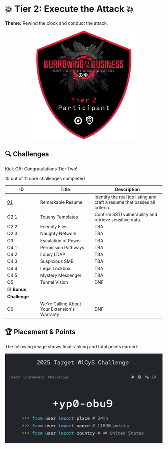 # 💥 Tier 2: Execute the Attack 💥

**Theme:** Rewind the clock and conduct the attack.

<p align="center">
  <img src="../images/Tier2_Badge.png" alt="Tier 2 Badge" width="350"/>
</p>

## 🔍 Challenges

Kick Off: Congratulations Tier Two!

10 out of 11 core challenges completed

| ID | Title | Description |
|----|-------|-------------|
| [01](./O1_Remarkable_Resume.md)     | Remarkable Resume    | Identify the real job listing and craft a resume that passes all criteria.         |
| [O2.1](./O2.1_Touchy_Templates.md)  | Touchy Templates     | Confirm SSTI vulnerability and retrieve sensitive data.                            |
| O2.2  | Friendly Files                                | TBA         |
| O2.3  | Naughty Network                               | TBA         |
| O3    | Escalation of Power                           | TBA         |
| O4.1  | Permission Pathways                           | TBA         |
| O4.2  | Lousy LDAP                                    | TBA         |
| O4.3  | Suspicious SMB                                | TBA         |
| O4.4  | Legal Lockbox                                 | TBA         |
| O4.5  | Mystery Messenger                             | TBA         |
| O5    | Tunnel Vision                                 | DNF         |
| 🟨 **Bonus Challenge** | | |
| O6    | We're Calling About Your Extension's Warranty | DNF         |

## 🏆 Placement & Points

The following image shows final ranking and total points earned:

<p align="center">
  <img src="./images/placement_and_points.png" alt="Placement and Points" width="550"/>
</p>